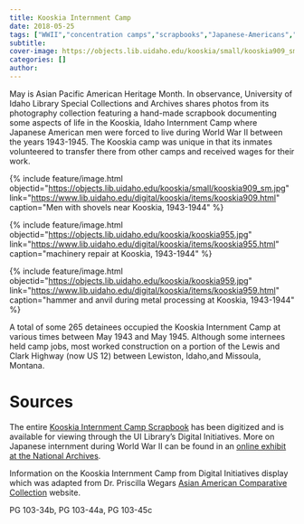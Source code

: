 ```yaml
---
title: Kooskia Internment Camp
date: 2018-05-25
tags: ["WWII","concentration camps","scrapbooks","Japanese-Americans","Kooskia"]
subtitle: 
cover-image: https://objects.lib.uidaho.edu/kooskia/small/kooskia909_sm.jpg
categories: []
author:
---
```


May is Asian Pacific American Heritage Month. In observance, University of Idaho Library Special Collections and Archives shares photos from its photography collection featuring a hand-made scrapbook documenting some aspects of life in the Kooskia, Idaho Internment Camp where Japanese American men were forced to live during World War II between the years 1943-1945. The Kooskia camp was unique in that its inmates volunteered to transfer there from other camps and received wages for their work.

{% include feature/image.html objectid="https://objects.lib.uidaho.edu/kooskia/small/kooskia909_sm.jpg" link="https://www.lib.uidaho.edu/digital/kooskia/items/kooskia909.html" caption="Men with shovels near Kooskia, 1943-1944" %}

{% include feature/image.html objectid="https://objects.lib.uidaho.edu/kooskia/kooskia955.jpg" link="https://www.lib.uidaho.edu/digital/kooskia/items/kooskia955.html" caption="machinery repair at Kooskia, 1943-1944" %}

{% include feature/image.html objectid="https://objects.lib.uidaho.edu/kooskia/kooskia959.jpg" link="https://www.lib.uidaho.edu/digital/kooskia/items/kooskia959.html" caption="hammer and anvil during metal processing at Kooskia, 1943-1944" %}

A total of some 265 detainees occupied the Kooskia Internment Camp at various times between May 1943 and May 1945. Although some internees held camp jobs, most worked construction on a portion of the Lewis and Clark Highway (now US 12) between Lewiston, Idaho,and Missoula, Montana. 

# Sources

The entire [Kooskia Internment Camp Scrapbook](https://www.lib.uidaho.edu/digital/Kooskia/index.html) has been digitized and is available for viewing through the UI Library’s Digital Initiatives. More on Japanese internment during World War II can be found in an [online exhibit at the National Archives](https://www.archives.gov/files/research/japanese-americans/prologue-1980.pdf).

Information on the Kooskia Internment Camp from Digital Initiatives display which was adapted from Dr. Priscilla Wegars [Asian American Comparative Collection](https://www.uidaho.edu/class/anthrolab/collections/aacc) website.

PG 103-34b, PG 103-44a, PG 103-45c